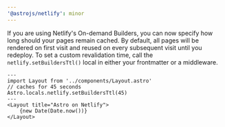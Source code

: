 ```yaml
---
'@astrojs/netlify': minor
---
```


If you are using Netlify's On-demand Builders, you can now specify how long should your pages remain cached. By default, all pages will be rendered on first visit and reused on every subsequent visit until you redeploy. To set a custom revalidation time, call the `netlify.setBuildersTtl()` local in either your frontmatter or a middleware.

```astro
---
import Layout from '../components/Layout.astro'
// caches for 45 seconds
Astro.locals.netlify.setBuildersTtl(45)
---
<Layout title="Astro on Netlify">
    {new Date(Date.now())}
</Layout>
```

